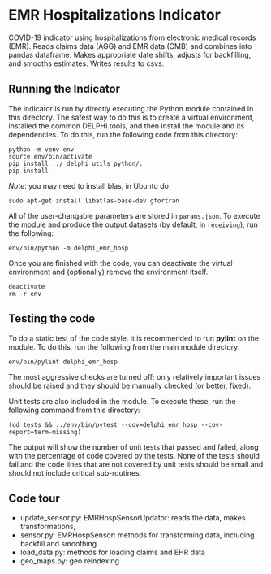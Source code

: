 # EMR Hospitalizations Indicator

COVID-19 indicator using hospitalizations from electronic medical records (EMR). 
Reads claims data (AGG) and EMR data (CMB) and combines into pandas dataframe.
Makes appropriate date shifts, adjusts for backfilling, and smooths estimates.
Writes results to csvs.


## Running the Indicator

The indicator is run by directly executing the Python module contained in this
directory. The safest way to do this is to create a virtual environment,
installed the common DELPHI tools, and then install the module and its
dependencies. To do this, run the following code from this directory:

```
python -m venv env
source env/bin/activate
pip install ../_delphi_utils_python/.
pip install .
```

*Note*: you may need to install blas, in Ubuntu do
```
sudo apt-get install libatlas-base-dev gfortran
```

All of the user-changable parameters are stored in `params.json`. To execute
the module and produce the output datasets (by default, in `receiving`), run
the following:

```
env/bin/python -m delphi_emr_hosp
```

Once you are finished with the code, you can deactivate the virtual environment
and (optionally) remove the environment itself.

```
deactivate
rm -r env
```

## Testing the code

To do a static test of the code style, it is recommended to run **pylint** on
the module. To do this, run the following from the main module directory:

```
env/bin/pylint delphi_emr_hosp
```

The most aggressive checks are turned off; only relatively important issues
should be raised and they should be manually checked (or better, fixed).

Unit tests are also included in the module. To execute these, run the following
command from this directory:

```
(cd tests && ../env/bin/pytest --cov=delphi_emr_hosp --cov-report=term-missing)
```

The output will show the number of unit tests that passed and failed, along
with the percentage of code covered by the tests. None of the tests should
fail and the code lines that are not covered by unit tests should be small and
should not include critical sub-routines.

## Code tour

- update_sensor.py: EMRHospSensorUpdator: reads the data, makes transformations, 
- sensor.py: EMRHospSensor: methods for transforming data, including backfill and smoothing
- load_data.py: methods for loading claims and EHR data
- geo_maps.py: geo reindexing